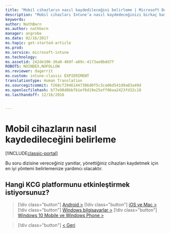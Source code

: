 ```yaml
---
title: "Mobil cihazların nasıl kaydedileceğini belirleme | Microsoft Docs"
description: "Mobil cihazları Intune’a nasıl kaydedeceğinizi birkaç basit soruyu yanıtlayarak kararlaştırın"
keywords: 
author: NathBarn
ms.author: nathbarn
manager: angrobe
ms.date: 02/16/2017
ms.topic: get-started-article
ms.prod: 
ms.service: microsoft-intune
ms.technology: 
ms.assetid: 242de106-36a0-469f-a89c-4173ae8bdd7f
ROBOTS: NOINDEX,NOFOLLOW
ms.reviewer: dagerrit
ms.custom: intune-classic EXPIERIMENT
translationtype: Human Translation
ms.sourcegitcommit: f268cf29461447306d0f5c3ca06d541d9a03a49d
ms.openlocfilehash: b77e98d8bb7b1ef8d19e25eff06aa2423fd32c18
ms.lasthandoff: 12/16/2016


---
```

# <a name="choose-how-to-enroll-mobile-devices"></a>Mobil cihazların nasıl kaydedileceğini belirleme

[!INCLUDE[classic-portal](../includes/classic-portal.md)]

Bu soru dizisine vereceğiniz yanıtlar, yönettiğiniz cihazları kaydetmek için en iyi yöntemi belirlemenize yardımcı olacaktır.

## <a name="which-byod-platform-do-you-want-to-enable"></a>**Hangi KCG platformunu etkinleştirmek istiyorsunuz?**

> [!div class="button"]
[Android >](/intune/deploy-use/set-up-android-management-with-microsoft-intune)
> [!div class="button"]
[iOS ve Mac >](/intune/deploy-use/set-up-ios-and-mac-management-with-microsoft-intune)
> [!div class="button"]
[Windows bilgisayarlar >](/intune/deploy-use/set-up-windows-device-management-with-microsoft-intune)
> [!div class="button"]
[Windows 10 Mobile ve Windows Phone >](/intune/deploy-use/set-up-windows-phone-management-with-microsoft-intune)


> [!div class="button"]
[< Geri](choose-how-to-enroll-devices1.md)

